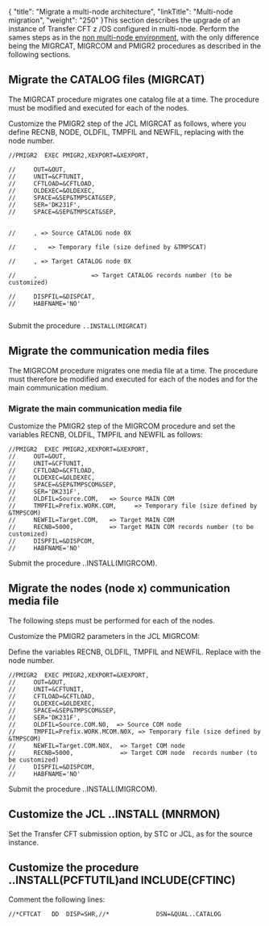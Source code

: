 {
    "title": "Migrate a multi-node architecture",
    "linkTitle": "Multi-node migration",
    "weight": "250"
}This section describes the upgrade of an instance of Transfer CFT z /OS configured in multi-node. Perform the sames steps as in the [non multi-node environment](../), with the only difference being the MIGRCAT, MIGRCOM and PMIGR2 procedures as described in the following sections.

## Migrate the CATALOG files (MIGRCAT)

The MIGRCAT procedure migrates one catalog file at a time. The procedure must be modified and executed for each of the nodes.

Customize the PMIGR2 step of the JCL MIGRCAT as follows, where you define RECNB, NODE, OLDFIL, TMPFIL and NEWFIL, replacing with the node number.



    //PMIGR2  EXEC PMIGR2,XEXPORT=&XEXPORT,

    //     OUT=&OUT,
    //     UNIT=&CFTUNIT,
    //     CFTLOAD=&CFTLOAD,
    //     OLDEXEC=&OLDEXEC,
    //     SPACE=&SEP&TMPSCAT&SEP,
    //     SER='DK231F',
    //     SPACE=&SEP&TMPSCAT&SEP,


    //     , => Source CATALOG node 0X       

    //     ,   => Temporary file (size defined by &TMPSCAT)

    //     , => Target CATALOG node 0X    

    //     ,               => Target CATALOG records number (to be customized)

    //     DISPFIL=&DISPCAT,
    //     HABFNAME='NO'
     

Submit the procedure `..INSTALL(MIGRCAT)`

## Migrate the communication media files

The MIGRCOM procedure migrates one media file at a time. The procedure must therefore be modified and executed for each of the nodes and for the main communication medium.

### Migrate the main communication media file

Customize the PMIGR2 step of the MIGRCOM procedure and set the variables RECNB, OLDFIL, TMPFIL and NEWFIL as follows:



    //PMIGR2  EXEC PMIGR2,XEXPORT=&XEXPORT,
    //     OUT=&OUT, 
    //     UNIT=&CFTUNIT,
    //     CFTLOAD=&CFTLOAD, 
    //     OLDEXEC=&OLDEXEC,
    //     SPACE=&SEP&TMPSCOM&SEP, 
    //     SER='DK231F', 
    //     OLDFIL=Source.COM,   => Source MAIN COM 
    //     TMPFIL=Prefix.WORK.COM,     => Temporary file (size defined by &TMPSCOM)
    //     NEWFIL=Target.COM,   => Target MAIN COM  
    //     RECNB=5000,          => Target MAIN COM records number (to be customized)
    //     DISPFIL=&DISPCOM,
    //     HABFNAME='NO'

Submit the procedure ..INSTALL(MIGRCOM).

## Migrate the nodes (node x) communication media file

The following steps must be performed for each of the nodes.

Customize the PMIGR2 parameters in the JCL MIGRCOM:

Define the variables RECNB, OLDFIL, TMPFIL and NEWFIL. Replace with the node number.



    //PMIGR2  EXEC PMIGR2,XEXPORT=&XEXPORT,
    //     OUT=&OUT,
    //     UNIT=&CFTUNIT,
    //     CFTLOAD=&CFTLOAD,
    //     OLDEXEC=&OLDEXEC,
    //     SPACE=&SEP&TMPSCOM&SEP,
    //     SER='DK231F',
    //     OLDFIL=Source.COM.N0,  => Source COM node         
    //     TMPFIL=Prefix.WORK.MCOM.N0X, => Temporary file (size defined by &TMPSCOM)  
    //     NEWFIL=Target.COM.N0X,  => Target COM node 
    //     RECNB=5000,             => Target COM node  records number (to be customized)
    //     DISPFIL=&DISPCOM,
    //     HABFNAME='NO'

Submit the procedure ..INSTALL(MIGRCOM).

## Customize the JCL ..INSTALL (MNRMON)

Set the Transfer CFT submission option, by STC or JCL, as for the source instance.

## Customize the procedure ..INSTALL(PCFTUTIL)and INCLUDE(CFTINC)

Comment the following lines:


    //*CFTCAT   DD  DISP=SHR,//*             DSN=&QUAL..CATALOG
